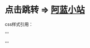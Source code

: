 # 点击跳转 => [阿蓝小站](https://alan.xx.kg)

css样式引用：

'''

<link rel="stylesheet" href="https://sindresorhus.com/github-markdown-css/github-markdown.css">
<style>
	body {
		box-sizing: border-box;
		min-width: 200px;
		max-width: 980px;
		margin: 0 auto;
		padding: 45px;
	}

	@media (prefers-color-scheme: dark) {
		body {
			background-color: #0d1117;
		}
	}
</style>

'''
